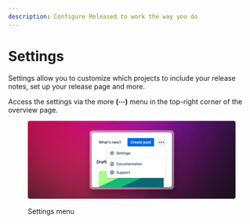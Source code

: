 ```yaml
---
description: Configure Released to work the way you do
---
```


# Settings

Settings allow you to customize which projects to include your release notes, set up your release page and more.&#x20;

Access the settings via the more **(⋯)** menu in the top-right corner of the overview page.&#x20;

<figure><img src="../../.gitbook/assets/Settings Menu.png" alt=""><figcaption><p>Settings menu</p></figcaption></figure>

